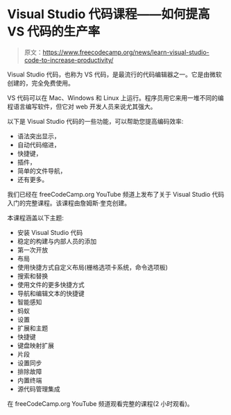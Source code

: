 # Visual Studio 代码课程——如何提高 VS 代码的生产率

> 原文：<https://www.freecodecamp.org/news/learn-visual-studio-code-to-increase-productivity/>

Visual Studio 代码，也称为 VS 代码，是最流行的代码编辑器之一。它是由微软创建的，完全免费使用。

VS 代码可以在 Mac、Windows 和 Linux 上运行。程序员用它来用一堆不同的编程语言编写软件，但它对 web 开发人员来说尤其强大。

以下是 Visual Studio 代码的一些功能，可以帮助您提高编码效率:

*   语法突出显示，
*   自动代码缩进，
*   快捷键，
*   插件，
*   简单的文件导航，
*   还有更多。

我们已经在 freeCodeCamp.org YouTube 频道上发布了关于 Visual Studio 代码入门的完整课程。该课程由詹姆斯·奎克创建。

本课程涵盖以下主题:

*   安装 Visual Studio 代码
*   稳定的构建与内部人员的添加
*   第一次开放
*   布局
*   使用快捷方式自定义布局(栅格选项卡系统，命令选项板)
*   搜索和替换
*   使用文件的更多快捷方式
*   导航和编辑文本的快捷键
*   智能感知
*   蚂蚁
*   设置
*   扩展和主题
*   快捷键
*   键盘映射扩展
*   片段
*   设置同步
*   排除故障
*   内置终端
*   源代码管理集成

在 freeCodeCamp.org YouTube 频道观看完整的课程(2 小时观看)。
